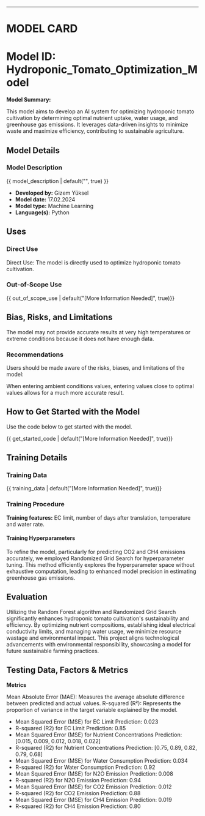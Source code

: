---
# MODEL CARD

# Model ID: Hydroponic_Tomato_Optimization_Model

<!-- Provide a quick summary of what the model is/does. -->

**Model Summary:**

This model aims to develop an AI system for optimizing hydroponic tomato cultivation by determining optimal nutrient uptake, water usage, and greenhouse gas emissions. It leverages data-driven insights to minimize waste and maximize efficiency, contributing to sustainable agriculture.

## Model Details

### Model Description

<!-- Provide a longer summary of what this model is. -->

{{ model_description | default("", true) }}

- **Developed by:** Gizem Yüksel
- **Model date:** 17.02.2024
- **Model type:** Machine Learning
- **Language(s):** Python


## Uses

<!-- Address questions around how the model is intended to be used, including the foreseeable users of the model and those affected by the model. -->

### Direct Use

Direct Use: The model is directly used to optimize hydroponic tomato cultivation.

### Out-of-Scope Use

<!-- This section addresses misuse, malicious use, and uses that the model will not work well for. -->

{{ out_of_scope_use | default("[More Information Needed]", true)}}

## Bias, Risks, and Limitations

The model may not provide accurate results at very high temperatures or extreme conditions because it does not have enough data.

### Recommendations

Users should be made aware of the risks, biases, and limitations of the model:

When entering ambient conditions values, entering values close to optimal values allows for a much more accurate result.

## How to Get Started with the Model

Use the code below to get started with the model.

{{ get_started_code | default("[More Information Needed]", true)}}

## Training Details

### Training Data

<!-- This should link to a Dataset Card, perhaps with a short stub of information on what the training data is all about as well as documentation related to data pre-processing or additional filtering. -->

{{ training_data | default("[More Information Needed]", true)}}

### Training Procedure

**Training features:**
EC limit, number of days after translation, temperature and water rate.


#### Training Hyperparameters

To refine the model, particularly for predicting CO2 and CH4 emissions accurately, we employed Randomized Grid Search for hyperparameter tuning. This method efficiently explores the hyperparameter space without exhaustive computation, leading to enhanced model precision in estimating greenhouse gas emissions.


## Evaluation

Utilizing the Random Forest algorithm and Randomized Grid Search significantly enhances hydroponic tomato cultivation's sustainability and efficiency. By optimizing nutrient compositions, establishing ideal electrical conductivity limits, and managing water usage, we minimize resource wastage and environmental impact. This project aligns technological advancements with environmental responsibility, showcasing a model for future sustainable farming practices.

## Testing Data, Factors & Metrics

**Metrics**

Mean Absolute Error (MAE): Measures the average absolute difference between predicted and actual values.
R-squared (R²): Represents the proportion of variance in the target variable explained by the model.

- Mean Squared Error (MSE) for EC Limit Prediction: 0.023
- R-squared (R2) for EC Limit Prediction: 0.85
- Mean Squared Error (MSE) for Nutrient Concentrations Prediction: [0.015, 0.009, 0.012, 0.018, 0.022]
- R-squared (R2) for Nutrient Concentrations Prediction: [0.75, 0.89, 0.82, 0.79, 0.68]
- Mean Squared Error (MSE) for Water Consumption Prediction: 0.034
- R-squared (R2) for Water Consumption Prediction: 0.92
- Mean Squared Error (MSE) for N2O Emission Prediction: 0.008
- R-squared (R2) for N2O Emission Prediction: 0.94
- Mean Squared Error (MSE) for CO2 Emission Prediction: 0.012
- R-squared (R2) for CO2 Emission Prediction: 0.88
- Mean Squared Error (MSE) for CH4 Emission Prediction: 0.019
- R-squared (R2) for CH4 Emission Prediction: 0.80



